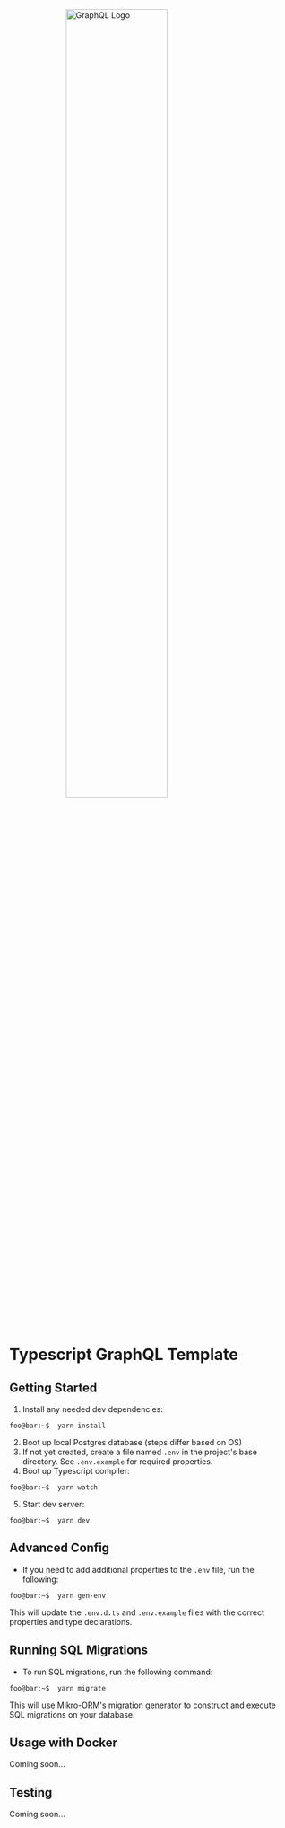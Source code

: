   <img style="display:block;margin-left:auto;margin-right:auto;width:60%;" alt="GraphQL Logo" src="https://graphql.org/img/og-image.png" />

# Typescript GraphQL Template

## Getting Started

1. Install any needed dev dependencies:

```console
foo@bar:~$  yarn install
```

2. Boot up local Postgres database (steps differ based on OS)
3. If not yet created, create a file named `.env` in the project's base directory. See `.env.example` for required properties.
4. Boot up Typescript compiler:

```console
foo@bar:~$  yarn watch
```

5. Start dev server:

```console
foo@bar:~$  yarn dev
```

## Advanced Config

- If you need to add additional properties to the `.env` file, run the following:

```console
foo@bar:~$  yarn gen-env
```

This will update the `.env.d.ts` and `.env.example` files with the correct properties and type declarations.

## Running SQL Migrations

- To run SQL migrations, run the following command:

```console
foo@bar:~$  yarn migrate
```

This will use Mikro-ORM's migration generator to construct and execute SQL migrations on your database.

## Usage with Docker

Coming soon...

## Testing

Coming soon...
